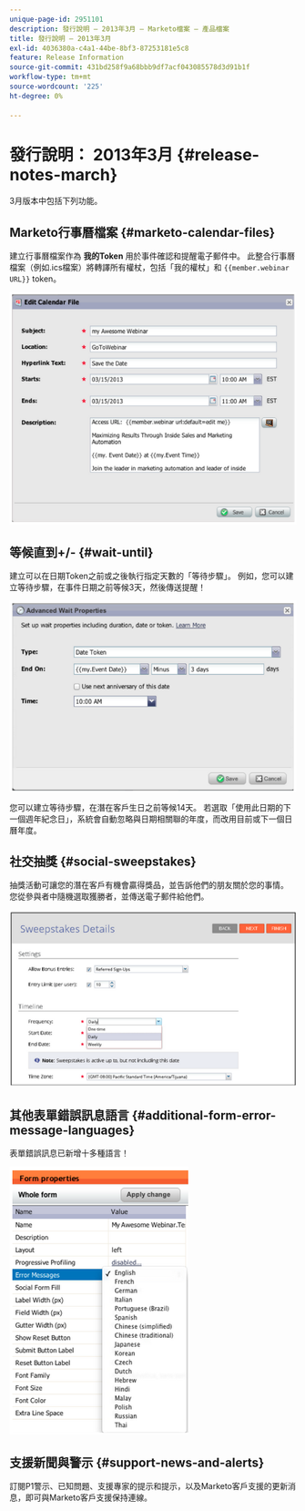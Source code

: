 ```yaml
---
unique-page-id: 2951101
description: 發行說明 — 2013年3月 — Marketo檔案 — 產品檔案
title: 發行說明 — 2013年3月
exl-id: 4036380a-c4a1-44be-8bf3-87253181e5c8
feature: Release Information
source-git-commit: 431bd258f9a68bbb9df7acf043085578d3d91b1f
workflow-type: tm+mt
source-wordcount: '225'
ht-degree: 0%

---
```


# 發行說明： 2013年3月 {#release-notes-march}

3月版本中包括下列功能。

## Marketo行事曆檔案 {#marketo-calendar-files}

建立行事曆檔案作為 **我的Token** 用於事件確認和提醒電子郵件中。 此整合行事曆檔案（例如.ics檔案）將轉譯所有權杖，包括「我的權杖」和 `{{member.webinar URL}}` token。

![](assets/image2014-9-22-15-3a35-3a24.png)

## 等候直到+/- {#wait-until}

建立可以在日期Token之前或之後執行指定天數的「等待步驟」。 例如，您可以建立等待步驟，在事件日期之前等候3天，然後傳送提醒！

![](assets/image2014-9-22-15-3a35-3a44.png)

您可以建立等待步驟，在潛在客戶生日之前等候14天。 若選取「使用此日期的下一個週年紀念日」，系統會自動忽略與日期相關聯的年度，而改用目前或下一個日曆年度。

## 社交抽獎 {#social-sweepstakes}

抽獎活動可讓您的潛在客戶有機會贏得獎品，並告訴他們的朋友關於您的事情。 您從參與者中隨機選取獲勝者，並傳送電子郵件給他們。

![](assets/image2014-9-22-15-3a36-3a55.png)

## 其他表單錯誤訊息語言 {#additional-form-error-message-languages}

表單錯誤訊息已新增十多種語言！

![](assets/image2014-9-22-15-3a37-3a25.png)

## 支援新聞與警示 {#support-news-and-alerts}

訂閱P1警示、已知問題、支援專家的提示和提示，以及Marketo客戶支援的更新消息，即可與Marketo客戶支援保持連線。
